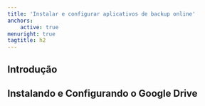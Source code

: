 ```yaml
---
title: 'Instalar e configurar aplicativos de backup online'
anchors:
    active: true
menuright: true
tagtitle: h2
---
```


## Introdução

## Instalando e Configurando o Google Drive
